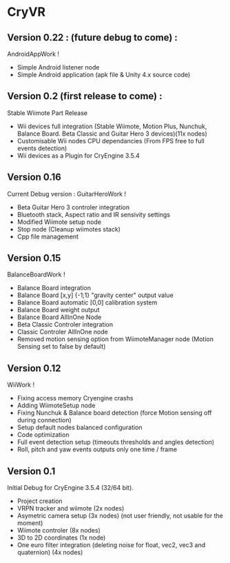 CryVR
=======================




Version 0.22 : (future debug to come) :
-------------------------------------

AndroidAppWork !

- Simple Android listener node
- Simple Android application (apk file & Unity 4.x source code)



Version 0.2 (first release to come)  :
-----------------

Stable Wiimote Part Release

- Wii devices full integration (Stable Wiimote, Motion Plus, Nunchuk, Balance Board. Beta Classic and Guitar Hero 3 devices)(11x nodes)
- Customisable Wii nodes CPU dependancies (From FPS free to full events detection)
- Wii devices as a Plugin for CryEngine 3.5.4


Version 0.16
-------------------
Current Debug version : GuitarHeroWork !

- Beta Guitar Hero 3 controler integration
- Bluetooth stack, Aspect ratio and IR sensivity settings
- Modified Wiimote setup node
- Stop node (Cleanup wiimotes stack)
- Cpp file management


Version 0.15
-------------------
BalanceBoardWork !

- Balance Board integration
- Balance Board [x,y] {-1;1} "gravity center" output value
- Balance Board automatic [0,0] calibration system
- Balance Board weight output
- Balance Board AllInOne Node
- Beta Classic Controler integration
- Classic Controler AllInOne node
- Removed motion sensing option from WiimoteManager node (Motion Sensing set to false by default)


Version 0.12
-----------------

WiiWork !

- Fixing access memory Cryengine crashs
- Adding WiimoteSetup node 
- Fixing Nunchuk & Balance board detection (force Motion sensing off during connection)
- Setup default nodes balanced configuration
- Code optimization
- Full event detection setup (timeouts thresholds and angles detection)
- Roll, pitch and yaw events outputs only one time / frame


Version 0.1 
----------------------

Initial Debug for CryEngine 3.5.4 (32/64 bit).

- Project creation
- VRPN tracker and wiimote (2x nodes) 
- Asymetric camera setup (3x nodes) (not user friendly, not usable for the moment)
- Wiimote controler (8x nodes)
- 3D to 2D coordinates (1x node) 
- One euro filter integration (deleting noise for float, vec2, vec3 and quaternion) (4x nodes)
